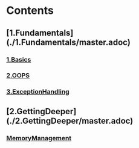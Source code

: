 # Contents
## [1.Fundamentals] (./1.Fundamentals/master.adoc)
### [1.Basics](./1.Fundamentals/1.Basics.adoc)
### [2.OOPS](./1.Fundamentals/2.OOPS.adoc)
### [3.ExceptionHandling](./1.Fundamentals/3.ExceptionHandling.adoc)
## [2.GettingDeeper] (./2.GettingDeeper/master.adoc)
### [MemoryManagement](./2.GettingDeeper/MemoryManagement.adoc)
